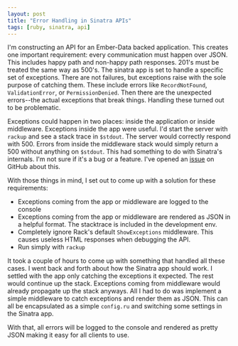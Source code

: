 ```yaml
---
layout: post
title: "Error Handling in Sinatra APIs"
tags: [ruby, sinatra, api]
---
```


I'm constructing an API for an Ember-Data backed application. This
creates one important requirement: every communication must happen
over JSON. This includes happy path and non-happy path responses.
201's must be treated the same way as 500's. The sinatra app is set to
handle a specific set of exceptions. There are not failures, but
exceptions raise with the sole purpose of catching them. These include
errors like `RecordNotFound`, `ValidationError`, or
`PermissionDenied`. Then there are the unexpected errors--the actual
exceptions that break things. Handling these turned out to be
problematic.

Exceptions could happen in two places: inside the application or
inside middleware. Exceptions inside the app were useful. I'd start
the server with `rackup` and see a stack trace in `$stdout`. The
server would correctly respond with 500. Errors from inside the
middleware stack would simply return a 500 without anything on
`$stdout`. This had something to do with Sinatra's internals. I'm not
sure if it's a bug or a feature. I've opened an [issue](https://github.com/sinatra/sinatra/issues/721)
on GitHub about this.

With those things in mind, I set out to come up with a solution for
these requirements:

* Exceptions coming from the app or middleware are logged to the
  console
* Exceptions coming from the app or middleware are rendered as JSON in
  a helpful format. The stacktrace is included in the development
  env.
* Completely ignore Rack's default `ShowExceptions` middleware. This
  causes useless HTML responses when debugging the API.
* Run simply with `rackup`

It took a couple of hours to come up with something that handled all
these cases. I went back and forth about how the Sinatra app should
work. I settled with the app only catching the exceptions it expected.
The rest would continue up the stack. Exceptions coming from
middleware would already propagate up the stack anyways. All I had to
do was implement a simple middleware to catch exceptions and render
them as JSON. This can all be encapsulated as a simple `config.ru` and
switching some settings in the Sinatra app.

<script src="https://gist.github.com/ahawkins/5686180.js"></script>

With that, all errors will be logged to the console and rendered
as pretty JSON making it easy for all clients to use.

